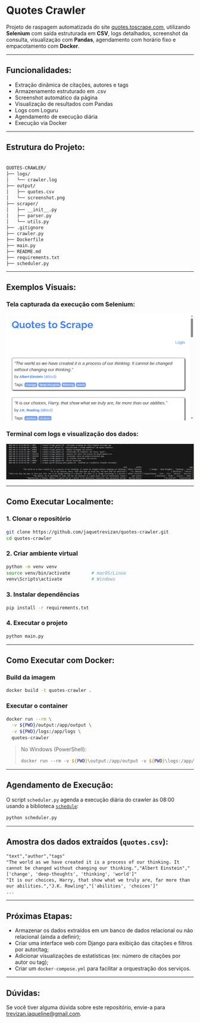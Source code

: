 # Quotes Crawler

Projeto de raspagem automatizada do site [quotes.toscrape.com](http://quotes.toscrape.com), utilizando **Selenium** com saída estruturada em **CSV**, logs detalhados, screenshot da consulta, visualização com **Pandas**, agendamento com horário fixo e empacotamento com **Docker**.

---

## Funcionalidades:

- Extração dinâmica de citações, autores e tags
- Armazenamento estruturado em .csv
- Screenshot automático da página
- Visualização de resultados com Pandas
- Logs com Loguru
- Agendamento de execução diária
- Execução via Docker

---

## Estrutura do Projeto:

```

QUOTES-CRAWLER/
├── logs/
│   └── crawler.log
├── output/
│   ├── quotes.csv
│   └── screenshot.png
├── scraper/
│   ├── __init__.py
│   ├── parser.py
│   └── utils.py
├── .gitignore
├── crawler.py
├── Dockerfile
├── main.py
├── README.md
├── requirements.txt
├── scheduler.py

```

---

## Exemplos Visuais:

### Tela capturada da execução com Selenium:

![screenshot](output/screenshot.png)

### Terminal com logs e visualização dos dados:

![print terminal](output/e85e73e3-76e0-4b06-add4-8a46a3f3ac7b.png)

---

## Como Executar Localmente:

### 1. Clonar o repositório

```bash
git clone https://github.com/jaquetrevizan/quotes-crawler.git
cd quotes-crawler
```

### 2. Criar ambiente virtual

```bash
python -m venv venv
source venv/bin/activate        # macOS/Linux
venv\Scripts\activate           # Windows
```

### 3. Instalar dependências

```bash
pip install -r requirements.txt
```

### 4. Executar o projeto

```bash
python main.py
```

---

## Como Executar com Docker:

### Build da imagem

```bash
docker build -t quotes-crawler .
```

### Executar o container

```bash
docker run --rm \
  -v ${PWD}/output:/app/output \
  -v ${PWD}/logs:/app/logs \
  quotes-crawler
```

> No Windows (PowerShell):
>
> ```powershell
> docker run --rm -v ${PWD}\output:/app/output -v ${PWD}\logs:/app/logs quotes-crawler
> ```

---

## Agendamento de Execução:

O script `scheduler.py` agenda a execução diária do crawler às 08:00 usando a biblioteca [`schedule`](https://pypi.org/project/schedule/):

```bash
python scheduler.py
```

---

## Amostra dos dados extraídos (`quotes.csv`):

```csv
"text","author","tags"
"The world as we have created it is a process of our thinking. It cannot be changed without changing our thinking.","Albert Einstein","['change', 'deep-thoughts', 'thinking', 'world']"
"It is our choices, Harry, that show what we truly are, far more than our abilities.","J.K. Rowling","['abilities', 'choices']"
...
```

---

## Próximas Etapas:

- Armazenar os dados extraídos em um banco de dados relacional ou não relacional (ainda a definir);
- Criar uma interface web com Django para exibição das citações e filtros por autor/tag;
- Adicionar visualizações de estatísticas (ex: número de citações por autor ou tag);
- Criar um `docker-compose.yml` para facilitar a orquestração dos serviços.

---

## Dúvidas:

Se você tiver alguma dúvida sobre este repositório, envie-a para trevizan.jaqueline@gmail.com.
